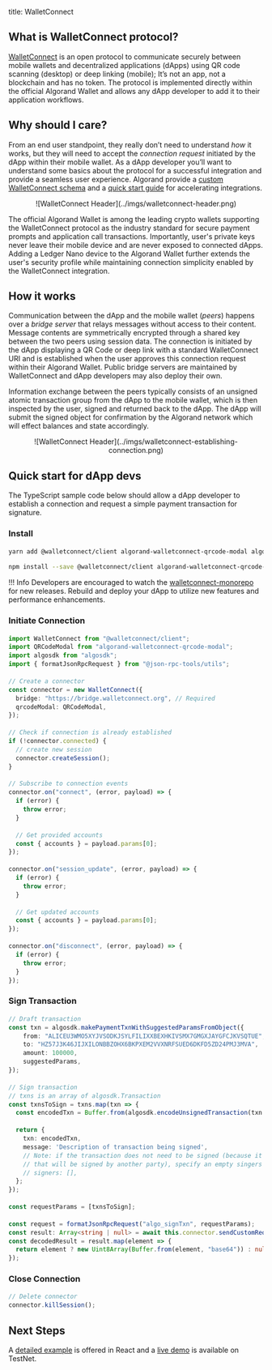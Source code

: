 title: WalletConnect

## What is WalletConnect protocol?

[WalletConnect](https://walletconnect.org/) is an open protocol to communicate securely between mobile wallets and decentralized applications (dApps) using QR code scanning (desktop) or deep linking (mobile); It’s not an app, not a blockchain and has no token. The protocol is implemented directly within the official Algorand Wallet and allows any dApp developer to add it to their application workflows.

## Why should I care?

From an end user standpoint, they really don’t need to understand _how_ it works, but they will need to accept the _connection request_ initiated by the dApp within their mobile wallet. As a dApp developer you’ll want to understand some basics about the protocol for a successful integration and provide a seamless user experience. Algorand provide a [custom WalletConnect schema](../reference/walletconnect-schema.md) and a [quick start guide](#quick-start-for-dapp-devs) for accelerating integrations.

<center>![WalletConnect Header](../imgs/walletconnect-header.png)</center>

The official Algorand Wallet is among the leading crypto wallets supporting the WalletConnect protocol as the industry standard for secure payment prompts and application call transactions. Importantly, user's private keys never leave their mobile device and are never exposed to connected dApps. Adding a Ledger Nano device to the Algorand Wallet further extends the user's security profile while maintaining connection simplicity enabled by the WalletConnect integration.

## How it works

Communication between the dApp and the mobile wallet (_peers_) happens over a _bridge server_ that relays messages without access to their content. Message contents are symmetrically encrypted through a shared key between the two peers using session data. The connection is initiated by the dApp displaying a QR Code or deep link with a standard WalletConnect URI and is established when the user approves this connection request within their Algorand Wallet. Public bridge servers are maintained by WalletConnect and dApp developers may also deploy their own.

Information exchange between the peers typically consists of an unsigned atomic transaction group from the dApp to the mobile wallet, which is then inspected by the user, signed and returned back to the dApp. The dApp will submit the signed object for confirmation by the Algorand network which will effect balances and state accordingly.

<center>![WalletConnect Header](../imgs/walletconnect-establishing-connection.png)</center>

## Quick start for dApp devs

The TypeScript sample code below should allow a dApp developer to establish a connection and request a simple payment transaction for signature.

### Install

```bash tab="yarn"
yarn add @walletconnect/client algorand-walletconnect-qrcode-modal algosdk @json-rpc-tools/utils
```

```bash tab="npm"
npm install --save @walletconnect/client algorand-walletconnect-qrcode-modal algosdk @json-rpc-tools/utils
```

!!! Info
  Developers are encouraged to watch the [walletconnect-monorepo](https://github.com/WalletConnect/walletconnect-monorepo/releases) for new releases. Rebuild and deploy your dApp to utilize new features and performance enhancements. 

### Initiate Connection

```typescript
import WalletConnect from "@walletconnect/client";
import QRCodeModal from "algorand-walletconnect-qrcode-modal";
import algosdk from "algosdk";
import { formatJsonRpcRequest } from "@json-rpc-tools/utils";

// Create a connector
const connector = new WalletConnect({
  bridge: "https://bridge.walletconnect.org", // Required
  qrcodeModal: QRCodeModal,
});

// Check if connection is already established
if (!connector.connected) {
  // create new session
  connector.createSession();
}

// Subscribe to connection events
connector.on("connect", (error, payload) => {
  if (error) {
    throw error;
  }

  // Get provided accounts
  const { accounts } = payload.params[0];
});

connector.on("session_update", (error, payload) => {
  if (error) {
    throw error;
  }

  // Get updated accounts 
  const { accounts } = payload.params[0];
});

connector.on("disconnect", (error, payload) => {
  if (error) {
    throw error;
  }
});
```

### Sign Transaction

```typescript
// Draft transaction
const txn = algosdk.makePaymentTxnWithSuggestedParamsFromObject({
    from: "ALICEU3WMO5XYJVSODKJSYLFILIXXBEXHKIVSMX7GMGXJAYGFCJKVSQTUE",
    to: "HZ57J3K46JIJXILONBBZOHX6BKPXEM2VVXNRFSUED6DKFD5ZD24PMJ3MVA",
    amount: 100000,
    suggestedParams,
});

// Sign transaction
// txns is an array of algosdk.Transaction
const txnsToSign = txns.map(txn => {
  const encodedTxn = Buffer.from(algosdk.encodeUnsignedTransaction(txn.txn)).toString("base64");

  return {
    txn: encodedTxn,
    message: 'Description of transaction being signed',
    // Note: if the transaction does not need to be signed (because it's part of an atomic group
    // that will be signed by another party), specify an empty singers array like so:
    // signers: [],
  };
});

const requestParams = [txnsToSign];

const request = formatJsonRpcRequest("algo_signTxn", requestParams);
const result: Array<string | null> = await this.connector.sendCustomRequest(request);
const decodedResult = result.map(element => {
  return element ? new Uint8Array(Buffer.from(element, "base64")) : null;
});
```

### Close Connection

```TypeScript
// Delete connector
connector.killSession();
```

## Next Steps

A [detailed example](https://github.com/algorand/walletconnect-example-dapp) is offered in React and a [live demo](https://algorand.github.io/walletconnect-example-dapp/) is available on TestNet. 